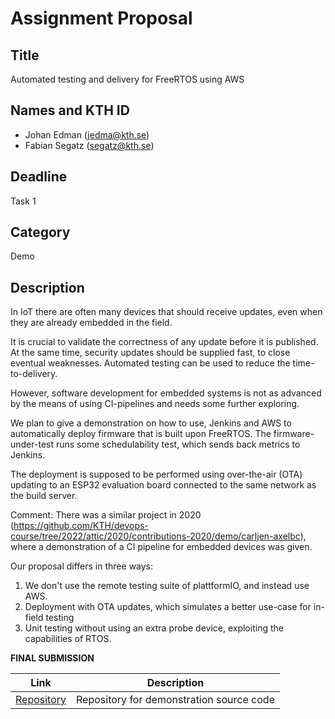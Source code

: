 # Assignment Proposal

## Title

Automated testing and delivery for FreeRTOS using AWS

## Names and KTH ID
  - Johan Edman (jedma@kth.se)
  - Fabian Segatz (segatz@kth.se)

## Deadline

Task 1

## Category

Demo

## Description

In IoT there are often many devices that should receive updates, even when they are already embedded in the field.

It is crucial to validate the correctness of any update before it is published. At the same time, security updates should be supplied fast, to close eventual weaknesses. Automated testing can be used to reduce the time-to-delivery.

However, software development for embedded systems is not as advanced by the means of using CI-pipelines and needs some further exploring.

We plan to give a demonstration on how to use, Jenkins and AWS to automatically deploy firmware that is built upon FreeRTOS. The firmware-under-test runs some schedulability test, which sends back metrics to Jenkins.

The deployment is supposed to be performed using over-the-air (OTA) updating to an ESP32 evaluation board connected to the same network as the build server.

Comment:
There was a similar project in 2020 (https://github.com/KTH/devops-course/tree/2022/attic/2020/contributions-2020/demo/carljen-axelbc), where a demonstration of a CI pipeline for embedded devices was given.

Our proposal differs in three ways:
  1. We don't use the remote testing suite of plattformIO, and instead use AWS.
  2. Deployment with OTA updates, which simulates a better use-case for in-field testing
  3. Unit testing without using an extra probe device, exploiting the capabilities of RTOS.

**FINAL SUBMISSION**

| Link | Description |
| -----| ----------- |
| [Repository](https://github.com/EdmanJohan/DD2482-ESP-CICD) | Repository for demonstration source code |